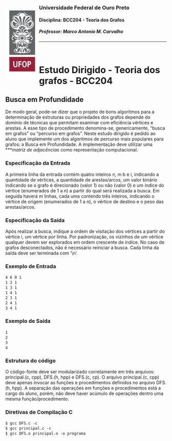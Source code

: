 
<img 
    style="
        float: left; 
        height: 220px;
        margin-top: 28px;
    "
    align="left"
    height="220"
    src="../../assets/ufop.png" 
/>

### Universidade Federal de Ouro Preto
#### Disciplina: BCC204 - Teoria dos Grafos
##### Professor: Marco Antonio M. Carvalho

<hr/>
<br/>

# Estudo Dirigido - Teoria dos grafos - BCC204

## Busca em Profundidade

De modo geral, pode-se dizer que o projeto de bons algoritmos para a determinação de estruturas ou propriedades dos grafos depende do domínio de técnicas que permitam examinar com eficiência vértices e arestas. A
esse tipo de procedimento denomina-se, genericamente, “busca em grafos” ou “percurso em grafos”.
Neste estudo dirigido é pedido ao aluno que implemente um dos algoritmos de percurso mais populares para
grafos: a Busca em Profundidade. A implementação deve utilizar uma ****matriz de adjacências* como representação
computacional.

### Especificação da Entrada
A primeira linha da entrada contém quatro inteiros n, m b e i, indicando a quantidade de vértices, a quantidade
de arestas/arcos, um valor binário indicando se o grafo é direcionado (valor 1) ou não (valor 0) e um índice do
vértice (enumerados de 1 a n) a partir do qual será realizada a busca.
Em seguida haverá m linhas, cada uma contendo três inteiros, indicando o vértice de origem (enumerados
de 1 a n), o vértice de destino e o peso das arestas/arcos.

### Especificação da Saída
Após realizar a busca, indique a ordem de visitação dos vértices a partir do vértice i, um vértice por linha. Por
padronização, os vizinhos de um vértice qualquer devem ser explorados em ordem crescente de índice. No
caso de grafos desconectados, não é necessário reiniciar a busca. Cada linha da saída deve ser terminada com
’\n’.

### Exemplo de Entrada

``` shell
4 6 0 1
1 2 1
1 3 1
1 4 1
2 3 1
2 4 1
3 4 1
```

### Exemplo de Saída

``` shell
1
2
3
4
```

### Estrutura do código
O código-fonte deve ser modularizado corretamente em três arquivos: principal.(c, cpp), DFS.(h, hpp) e DFS.(c,
cp). O arquivo principal.(c, cpp) deve apenas invocar as funções e procedimentos definidos no arquivo DFS.(h,
hpp). A separação das operações em funções e procedimentos está a cargo do aluno, porém, não deve haver
acúmulo de operações dentro uma mesma função/procedimento.

### Diretivas de Compilação C

``` shell
$ gcc DFS.c -c
$ gcc principal.c -c
$ gcc DFS.o principal.o -o programa
```
